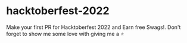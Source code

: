 # hacktoberfest-2022
Make your first PR for Hacktoberfest 2022 and Earn free Swags!. Don't forget to show me some love with giving me a ⭐️
